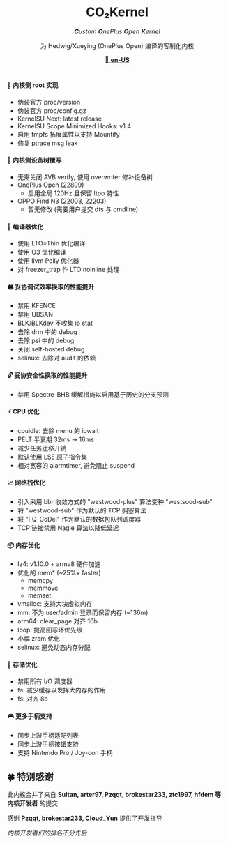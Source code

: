 <div align = center>
<h1>CO₂Kernel</h1>

***C**ustom **O**nePlus **O**pen **K**ernel*

为 Hedwig/Xueying (OnePlus Open) 编译的客制化内核

[📘 **en-US**](https://github.com/co2kernel/.github/blob/main/profile/README_EN.md)
<h1></h1>
</div>

#### 👾 内核侧 root 实现 
- 伪装官方 proc/version
- 伪装官方 proc/config.gz
- KernelSU Next: latest release
- KernelSU Scope Minimized Hooks: v1.4
- 启用 tmpfs 拓展属性以支持 Mountify
- 修复 ptrace msg leak

#### 🌳 内核侧设备树覆写
- 无需关闭 AVB verify, 使用 overwriter 修补设备树
- OnePlus Open (22899)
  - 启用全局 120Hz 且保留 ltpo 特性
- OPPO Find N3 (22003, 22203)
  - 暂无修改 (需要用户提交 dts 与 cmdline)

#### 🦄 编译器优化
- 使用 LTO=Thin 优化编译
- 使用 O3 优化编译
- 使用 llvm Polly 优化器
- 对 freezer_trap 作 LTO noinline 处理

#### 🖨️ 妥协调试效率换取的性能提升
- 禁用 KFENCE
- 禁用 UBSAN
- BLK/BLKdev 不收集 io stat
- 去除 drm 中的 debug
- 去除 psi 中的 debug
- 关闭 self-hosted debug
- selinux: 去除对 audit 的依赖

#### 🔓 妥协安全性换取的性能提升
- 禁用 Spectre-BHB 缓解措施以启用基于历史的分支预测

#### ⚡ CPU 优化
- cpuidle: 去除 menu 的 iowait
- PELT 半衰期 32ms → 16ms
- 减少任务迁移开销
- 默认使用 LSE 原子指令集
- 相对宽容的 alarmtimer, 避免阻止 suspend

#### 📈 网络栈优化
- 引入采用 bbr 收敛方式的 "westwood-plus" 算法变种 "westsood-sub"
- 将 "westwood-sub" 作为默认的 TCP 拥塞算法
- 将 "FQ-CoDel" 作为默认的数据包队列调度器
- TCP 链接禁用 Nagle 算法以降低延迟

#### 📦 内存优化
- lz4: v1.10.0 + armv8 硬件加速
- 优化的 mem* (~25%+ faster)
  - memcpy
  - memmove
  - memset
- vmalloc: 支持大块虚拟内存
- mm: 不为 user/admin 登录而保留内存 (~136m)
- arm64: clear_page 对齐 16b
- loop: 提高回写环优先级
- 小幅 zram 优化
- selinux: 避免动态内存分配

#### 📀 存储优化
- 禁用所有 I/O 调度器
- fs: 减少缓存以发挥大内存的作用
- fs: 对齐 8b

#### 🎮 更多手柄支持
- 同步上游手柄适配列表
- 同步上游手柄按钮支持
- 支持 Nintendo Pro / Joy-con 手柄

## 🍀 特别感谢
此内核合并了来自 **Sultan, arter97, Pzqqt, brokestar233, ztc1997, hfdem 等内核开发者** 的提交

感谢 **Pzqqt, brokestar233, Cloud_Yun** 提供了开发指导

*内核开发者们的排名不分先后*
